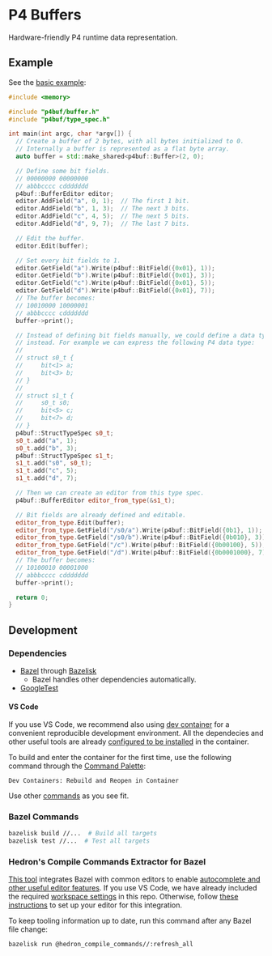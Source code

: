 # P4 Buffers

Hardware-friendly P4 runtime data representation.

## Example

See the [basic example](examples/basic/):

```cpp
#include <memory>

#include "p4buf/buffer.h"
#include "p4buf/type_spec.h"

int main(int argc, char *argv[]) {
  // Create a buffer of 2 bytes, with all bytes initialized to 0.
  // Internally a buffer is represented as a flat byte array.
  auto buffer = std::make_shared<p4buf::Buffer>(2, 0);

  // Define some bit fields.
  // 00000000 00000000
  // abbbcccc cddddddd
  p4buf::BufferEditor editor;
  editor.AddField("a", 0, 1);  // The first 1 bit.
  editor.AddField("b", 1, 3);  // The next 3 bits.
  editor.AddField("c", 4, 5);  // The next 5 bits.
  editor.AddField("d", 9, 7);  // The last 7 bits.

  // Edit the buffer.
  editor.Edit(buffer);

  // Set every bit fields to 1.
  editor.GetField("a").Write(p4buf::BitField({0x01}, 1));
  editor.GetField("b").Write(p4buf::BitField({0x01}, 3));
  editor.GetField("c").Write(p4buf::BitField({0x01}, 5));
  editor.GetField("d").Write(p4buf::BitField({0x01}, 7));
  // The buffer becomes:
  // 10010000 10000001
  // abbbcccc cddddddd
  buffer->print();

  // Instead of defining bit fields manually, we could define a data type spec
  // instead. For example we can express the following P4 data type:
  //
  // struct s0_t {
  //     bit<1> a;
  //     bit<3> b;
  // }
  //
  // struct s1_t {
  //     s0_t s0;
  //     bit<5> c;
  //     bit<7> d;
  // }
  p4buf::StructTypeSpec s0_t;
  s0_t.add("a", 1);
  s0_t.add("b", 3);
  p4buf::StructTypeSpec s1_t;
  s1_t.add("s0", s0_t);
  s1_t.add("c", 5);
  s1_t.add("d", 7);

  // Then we can create an editor from this type spec.
  p4buf::BufferEditor editor_from_type(&s1_t);

  // Bit fields are already defined and editable.
  editor_from_type.Edit(buffer);
  editor_from_type.GetField("/s0/a").Write(p4buf::BitField({0b1}, 1));
  editor_from_type.GetField("/s0/b").Write(p4buf::BitField({0b010}, 3));
  editor_from_type.GetField("/c").Write(p4buf::BitField({0b00100}, 5));
  editor_from_type.GetField("/d").Write(p4buf::BitField({0b0001000}, 7));
  // The buffer becomes:
  // 10100010 00001000
  // abbbcccc cddddddd
  buffer->print();

  return 0;
}
```

## Development

### Dependencies

- [Bazel](https://bazel.build) through [Bazelisk](https://bazel.build/install/bazelisk)
    - Bazel handles other dependencies automatically.
- [GoogleTest](https://google.github.io/googletest)

#### VS Code

If you use VS Code, we recommend also using [dev container](https://code.visualstudio.com/docs/devcontainers/containers) for a convenient reproducible development environment. All the dependecies and other useful tools are already [configured to be installed](.devcontainer/Dockerfile) in the container.

To build and enter the container for the first time, use the following command through the [Command Palette](https://code.visualstudio.com/docs/getstarted/userinterface#_command-palette):

```
Dev Containers: Rebuild and Reopen in Container
```

Use other [commands](https://marketplace.visualstudio.com/items?itemName=ms-vscode-remote.remote-containers#available-commands) as you see fit.

### Bazel Commands

```bash
bazelisk build //...  # Build all targets
bazelisk test //...  # Test all targets
```

### Hedron's Compile Commands Extractor for Bazel

[This tool](https://github.com/hedronvision/bazel-compile-commands-extractor) integrates Bazel with common editors to enable [autocomplete and other useful editor features](https://bazel.build/install/ide#c_language_family_c_c_objective-c_and_objective-c). If you use VS Code, we have already included the required [workspace settings](.vscode/settings.json) in this repo. Otherwise, follow [these instructions](https://github.com/hedronvision/bazel-compile-commands-extractor#other-editors) to set up your editor for this integration.

To keep tooling information up to date, run this command after any Bazel file change:

```bash
bazelisk run @hedron_compile_commands//:refresh_all
```

